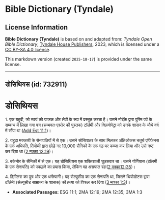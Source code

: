 # Bible Dictionary (Tyndale)

## License Information

**Bible Dictionary (Tyndale)** is based on and adapted from: _Tyndale Open Bible Dictionary_, [Tyndale House Publishers](https://tyndaleopenresources.com/), 2023, which is licensed under a [CC BY-SA 4.0 license](https://creativecommons.org/licenses/by-sa/4.0/legalcode.en).

This markdown version (created `2025-10-17`) is provided under the same license.



--------------------------------

## डोसिथियस (id: 732911)

डोसिथियस
========

1\. एक यहूदी, जो स्वयं को याजक और लेवी के रूप में प्रस्तुत करता है। उसने मोर्दकै द्वारा पुरिम पर्व के सम्बन्ध में लिखा गया पत्र (सम्भवतः एस्तेर की पुस्तक) टॉलेमी और क्लियोपेट्रा को उनके शासन के चौथे वर्ष में सौंपा था ([Add Est 11:1](https://ref.ly/EsthGr11:1))।

2\. यहूदा मक्काबी के सेनापतियों में से एक। उसने सोसिपातर के साथ मिलकर अंतिओकस चतुर्थ एपिफेनस के एक अधिपति, तिमोथी द्वारा छोड़े गए 10,000 सैनिकों के एक गढ़ पर कब्जा कर लिया और उसे नष्ट कर दिया था ([2 मक्का 12:19](https://ref.ly/2Macc12:19))। 

3\. बकेनोर के सैनिकों में से एक। यह डोसिथियस एक शक्तिशाली घुड़सवार था। उसने गोर्गियास (टॉलमी के एक सेनापति) को पकड़ने का प्रयास किया, लेकिन वह असफल रहा([2 मक्का12:35](https://ref.ly/2Macc12:35))।

4\. द्रिमीलस का पुत्र और एक धर्मत्यागी। यह सेल्यूसीड का एक सेनापति था, जिसने थियोडोटस द्वारा टॉलेमी (सेल्यूसीड साम्राज्य के शासक) की हत्या को विफल कर दिया ([3 मक्का 1:3](https://ref.ly/3Macc1:3))।

* **Associated Passages:** ESG 11:1; 2MA 12:19; 2MA 12:35; 3MA 1:3

